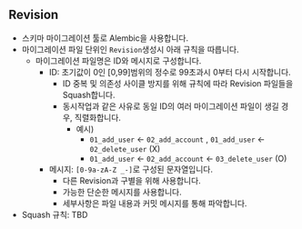 ## Revision
- 스키마 마이그레이션 툴로 Alembic을 사용합니다.
- 마이그레이션 파일 단위인 `Revision`생성시 아래 규칙을 따릅니다.
  - 마이그레이션 파일명은 ID와 메시지로 구성합니다.
    - ID: 초기값이 0인 [0,99]범위의 정수로 99초과시 0부터 다시 시작합니다.
      - ID 중복 및 의존성 사이클 방지를 위해 규칙에 따라 Revision 파일들을 Squash합니다.
      - 동시작업과 같은 사유로 동일 ID의 여러 마이그레이션 파일이 생길 경우, 직렬화합니다.
        - 예시)
          - `01_add_user` <- `02_add_account` , `01_add_user` <- `02_delete_user` (X)
          - `01_add_user` <- `02_add_account` <- `03_delete_user` (O)
    - 메시지: `[0-9a-zA-Z _-]`로 구성된 문자열입니다.
      - 다른 Revision과 구별을 위해 사용합니다.
      - 가능한 단순한 메시지를 사용합니다.
      - 세부사항은 파일 내용과 커밋 메시지를 통해 파악합니다.
- Squash 규칙: TBD
